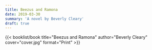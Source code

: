 ```yaml
---
title: Beezus and Ramona
date: 2019-03-30
summary: 'A novel by Beverly Cleary'
draft: true
---
```


{{< booklist/book
title="Beezus and Ramona"
author="Beverly Cleary"
cover="cover.jpg"
format="Print" >}}
